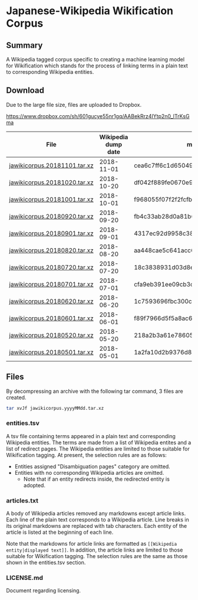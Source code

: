 # Japanese-Wikipedia Wikification Corpus

## Summary
A Wikipedia tagged corpus specific to creating a machine learning model for Wikification which stands for the process of linking terms in a plain text to corresponding Wikipedia entities.

## Download
Due to the large file size, files are uploaded to Dropbox.

https://www.dropbox.com/sh/601gucye55nr1gq/AABekRrz4IYtp2n0_lTrKsGma

|File|Wikipedia dump date|md5|
| --- | --- | --- |
| [jawikicorpus.20181101.tar.xz](https://www.dropbox.com/s/d2iezwl3pi1e4gf/jawikicorpus.20181101.tar.xz) | 2018-11-01 | cea6c7ff6c1d650499a6336855738a9f |
| [jawikicorpus.20181020.tar.xz](https://www.dropbox.com/s/vhhd7z1cpq1ekwi/jawikicorpus.20181020.tar.xz) | 2018-10-20 | df042f889fe0670e93ca8c6a4907f599 |
| [jawikicorpus.20181001.tar.xz](https://www.dropbox.com/s/sjg1nmzejf3zdbw/jawikicorpus.20181001.tar.xz) | 2018-10-01 | f968055f07f2f2fcfb6f87bde6629ce5 |
| [jawikicorpus.20180920.tar.xz](https://www.dropbox.com/s/4rcuw3385cz4t64/jawikicorpus.20180920.tar.xz) | 2018-09-20 | fb4c33ab28d0a81b68e049a29b166e53 |
| [jawikicorpus.20180901.tar.xz](https://www.dropbox.com/s/jsi40gqfqbhm4z0/jawikicorpus.20180901.tar.xz) | 2018-09-01 | 4317ec92d9958c38cbb362cd15894a83 |
| [jawikicorpus.20180820.tar.xz](https://www.dropbox.com/s/dq5ku6smcagzubb/jawikicorpus.20180820.tar.xz) | 2018-08-20 | aa448cae5c641acc6afca0e0edeb37a8 |
| [jawikicorpus.20180720.tar.xz](https://www.dropbox.com/s/annralia8gihpno/jawikicorpus.20180720.tar.xz) | 2018-07-20 | 18c3838931d03d8e0459c0bb7ba22a7f |
| [jawikicorpus.20180701.tar.xz](https://www.dropbox.com/s/xlbf1tuveg4ps9j/jawikicorpus.20180701.tar.xz) | 2018-07-01 | cfa9eb391ee09cb3c6f803d28529be84 |
| [jawikicorpus.20180620.tar.xz](https://www.dropbox.com/s/o870ax9ut9pgjbh/jawikicorpus.20180620.tar.xz) | 2018-06-20 | 1c7593696fbc300c3dd72eb533e69ab5 |
| [jawikicorpus.20180601.tar.xz](https://www.dropbox.com/s/022mo7gomlom3mi/jawikicorpus.20180601.tar.xz) | 2018-06-01 | f89f7966d5f5a8ac6e6eaf7a6201e051 |
| [jawikicorpus.20180520.tar.xz](https://www.dropbox.com/s/5lxe9rpv06bifzz/jawikicorpus.20180520.tar.xz) | 2018-05-20 | 218a2b3a61e786054dc85c8e477bcabb |
| [jawikicorpus.20180501.tar.xz](https://www.dropbox.com/s/lt1ndxjw2hlb5cs/jawikicorpus.20180501.tar.xz) | 2018-05-01 | 1a2fa10d2b9376d85cfa6f7989836a36 |

## Files
By decompressing an archive with the following tar command, 3 files are created.

```bash
tar xvJf jawikicorpus.yyyyMMdd.tar.xz
```

### entities.tsv
A tsv file containing terms appeared in a plain text and corresponding Wikipedia entities.
The terms are made from a list of Wikipedia entites and a list of redirect pages.
The Wikipedia entities are limited to those suitable for Wikification tagging.
At present, the selection rules are as follows:
* Entities assigned "Disambiguation pages" category are omitted.
* Entities with no corresponding Wikipedia articles are omitted.
   * Note that if an entity redirects inside, the redirected entity is adopted.

### articles.txt
A body of Wikipedia articles removed any markdowns except article links.
Each line of the plain text corresponds to a Wikipedia article.
Line breaks in its original markdowns are replaced with tab characters.
Each entity of the article is listed at the beginning of each line.

Note that the markdowns for article links are formatted as `[[Wikipedia entity|displayed text]]`.
In addition, the article links are limited to those suitable for Wikification tagging.
The selection rules are the same as those shown in the entities.tsv section.

### LICENSE.md
Document regarding licensing.
